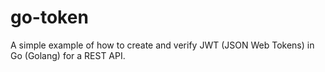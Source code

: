 # go-token
A simple example of how to create and verify JWT (JSON Web Tokens) in Go (Golang) for a REST API.

